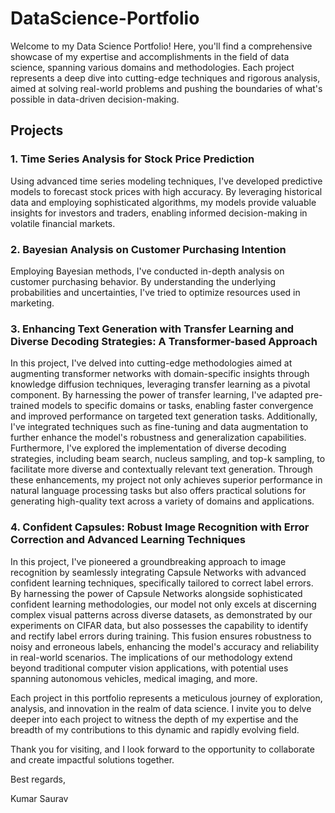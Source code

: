 # DataScience-Portfolio

Welcome to my Data Science Portfolio! Here, you'll find a comprehensive showcase of my expertise and accomplishments in the field of data science, spanning various domains and methodologies. Each project represents a deep dive into cutting-edge techniques and rigorous analysis, aimed at solving real-world problems and pushing the boundaries of what's possible in data-driven decision-making.

## Projects

### 1. Time Series Analysis for Stock Price Prediction
Using advanced time series modeling techniques, I've developed predictive models to forecast stock prices with high accuracy. By leveraging historical data and employing sophisticated algorithms, my models provide valuable insights for investors and traders, enabling informed decision-making in volatile financial markets.

### 2. Bayesian Analysis on Customer Purchasing Intention
Employing Bayesian methods, I've conducted in-depth analysis on customer purchasing behavior. By understanding the underlying probabilities and uncertainties, I've tried to optimize resources used in marketing.

### 3. Enhancing Text Generation with Transfer Learning and Diverse Decoding Strategies: A Transformer-based Approach
In this project, I've delved into cutting-edge methodologies aimed at augmenting transformer networks with domain-specific insights through knowledge diffusion techniques, leveraging transfer learning as a pivotal component. By harnessing the power of transfer learning, I've adapted pre-trained models to specific domains or tasks, enabling faster convergence and improved performance on targeted text generation tasks. Additionally, I've integrated techniques such as fine-tuning and data augmentation to further enhance the model's robustness and generalization capabilities. Furthermore, I've explored the implementation of diverse decoding strategies, including beam search, nucleus sampling, and top-k sampling, to facilitate more diverse and contextually relevant text generation. Through these enhancements, my project not only achieves superior performance in natural language processing tasks but also offers practical solutions for generating high-quality text across a variety of domains and applications.

### 4. Confident Capsules: Robust Image Recognition with Error Correction and Advanced Learning Techniques
In this project, I've pioneered a groundbreaking approach to image recognition by seamlessly integrating Capsule Networks with advanced confident learning techniques, specifically tailored to correct label errors. By harnessing the power of Capsule Networks alongside sophisticated confident learning methodologies, our model not only excels at discerning complex visual patterns across diverse datasets, as demonstrated by our experiments on CIFAR data, but also possesses the capability to identify and rectify label errors during training. This fusion ensures robustness to noisy and erroneous labels, enhancing the model's accuracy and reliability in real-world scenarios. The implications of our methodology extend beyond traditional computer vision applications, with potential uses spanning autonomous vehicles, medical imaging, and more.

Each project in this portfolio represents a meticulous journey of exploration, analysis, and innovation in the realm of data science. I invite you to delve deeper into each project to witness the depth of my expertise and the breadth of my contributions to this dynamic and rapidly evolving field.

Thank you for visiting, and I look forward to the opportunity to collaborate and create impactful solutions together.

Best regards,

Kumar Saurav
